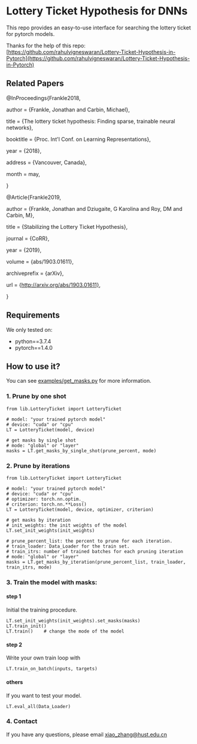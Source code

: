 # Lottery Ticket Hypothesis for DNNs

This repo provides an easy-to-use interface for searching the lottery ticket for pytorch models.

Thanks for the help of this repo: [https://github.com/rahulvigneswaran/Lottery-Ticket-Hypothesis-in-Pytorch](https://github.com/rahulvigneswaran/Lottery-Ticket-Hypothesis-in-Pytorch)

## Related Papers

@InProceedings{Frankle2018,

author    = {Frankle, Jonathan and Carbin, Michael},

title     = {The lottery ticket hypothesis: Finding sparse, trainable neural networks},

booktitle = {Proc. Int'l Conf. on Learning Representations},

year      = {2018},

address   = {Vancouver, Canada},

month     = may,

}


@Article{Frankle2019,

author        = {Frankle, Jonathan and Dziugaite, G Karolina and Roy, DM and Carbin, M},

title         = {Stabilizing the Lottery Ticket Hypothesis},

journal       = {CoRR},

year          = {2019},

volume        = {abs/1903.01611},

archiveprefix = {arXiv},

url           = {http://arxiv.org/abs/1903.01611},

}

## Requirements
We only tested on:
- python==3.7.4
- pytorch==1.4.0

## How to use it?

You can see [examples/get_masks.py](https://github.com/ZhangXiao96/Lottery-Ticket-Hypothesis-in-DNN/blob/master/example/get_mask.py) for more information.

### 1. Prune by one shot
```
from lib.LotteryTicket import LotteryTicket

# model: "your trained pytorch model"
# device: "cuda" or "cpu"
LT = LotteryTicket(model, device)

# get masks by single shot
# mode: "global" or "layer"
masks = LT.get_masks_by_single_shot(prune_percent, mode)

```
### 2. Prune by iterations
```
from lib.LotteryTicket import LotteryTicket

# model: "your trained pytorch model"
# device: "cuda" or "cpu"
# optimizer: torch.nn.optim._
# criterion: torch.nn.**Loss()
LT = LotteryTicket(model, device, optimizer, criterion)

# get masks by iteration
# init_weights: the init weights of the model
LT.set_init_weights(init_weights)

# prune_percent_list: the percent to prune for each iteration.
# train_loader: Data_Loader for the train set.
# train_itrs: number of trained batches for each pruning iteration
# mode: "global" or "layer"
masks = LT.get_masks_by_iteration(prune_percent_list, train_loader, train_itrs, mode)
```
### 3. Train the model with masks:

#### step 1
Initial the training procedure.
```
LT.set_init_weights(init_weights).set_masks(masks)
LT.train_init()
LT.train()    # change the mode of the model
```

#### step 2
Write your own train loop with
```
LT.train_on_batch(inputs, targets)
```

#### others
If you want to test your model.
```
LT.eval_all(Data_Loader)
```

### 4. Contact
If you have any questions, please email xiao_zhang@hust.edu.cn